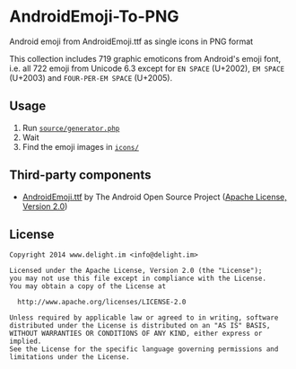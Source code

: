 # AndroidEmoji-To-PNG

Android emoji from AndroidEmoji.ttf as single icons in PNG format

This collection includes 719 graphic emoticons from Android's emoji font, i.e. all 722 emoji from Unicode 6.3 except for `EN SPACE` (U+2002), `EM SPACE` (U+2003) and `FOUR-PER-EM SPACE` (U+2005).

## Usage

 1. Run [`source/generator.php`](source/generator.php)
 2. Wait
 3. Find the emoji images in [`icons/`](icons/)

## Third-party components

 * [AndroidEmoji.ttf](https://github.com/android/platform_frameworks_base/blob/514bdc3b6e62240ff4df686a7844d5ecdd9a0a66/data/fonts/AndroidEmoji.ttf) by The Android Open Source Project ([Apache License, Version 2.0](http://www.apache.org/licenses/LICENSE-2.0))

## License

```
Copyright 2014 www.delight.im <info@delight.im>

Licensed under the Apache License, Version 2.0 (the "License");
you may not use this file except in compliance with the License.
You may obtain a copy of the License at

  http://www.apache.org/licenses/LICENSE-2.0

Unless required by applicable law or agreed to in writing, software
distributed under the License is distributed on an "AS IS" BASIS,
WITHOUT WARRANTIES OR CONDITIONS OF ANY KIND, either express or implied.
See the License for the specific language governing permissions and
limitations under the License.
```